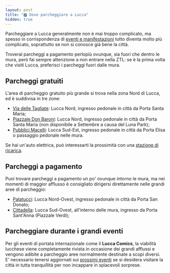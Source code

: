 ```yaml
---
layout: post
title: "🅿 Dove parcheggiare a Lucca"
hidden: true
---
```


Parcheggiare a Lucca generalmente non è mai troppo complicato, ma spesso in
corrispondenza di [eventi e manifestazioni](/eventi-lucca-2020) tutto diventa
molto più complicato, soprattutto se non si conosce già bene la città.

<!-- more -->

Troverai parcheggi a pagamento perlopiù ovunque, sia fuori che dentro le mura,
però fai sempre attenzione a non entrare nella ZTL: se è la prima volta che
visiti Lucca, preferisci i parcheggi fuori dalle mura.

## Parcheggi gratuiti

L'area di parcheggio gratuito più grande si trova nella zona Nord di Lucca, ed è suddivisa in tre zone:

* [Via delle Tagliate](https://goo.gl/maps/Q3844Y1qsLo9XRGs6): Lucca Nord,
  ingresso pedonale in città da Porta Santa Maria;
* [Piazzale Don Baroni](https://goo.gl/maps/h6csN9W6GynP2htk7): Lucca Nord,
  ingresso pedonale in città da Porta Santa Maria (non disponibile a Settembre a
  causa del Luna Park);
* [Pubblici Macelli](https://goo.gl/maps/dwDu72cHiGzhhoTD7): Lucca Sud-Est,
  ingresso pedonale in città da Porta Elisa o passaggio pedonale nelle mura.

Se hai un'auto elettrica, può interessarti la prossimità con una [stazione di
ricarica](https://goo.gl/maps/1zyLAiZWkKc2sLxn8).

## Parcheggi a pagamento

Puoi trovare parcheggi a pagamento un po' ovunque intorno le mura, ma nei
momenti di maggior afflusso è consigliato dirigersi direttamente nelle grandi
aree di parcheggio:

* [Palatucci](https://goo.gl/maps/YkxX1N4sm9bNnQtq6): Lucca Nord-Ovest, ingresso
  pedonale in città da Porta San Donato;
* [Cittadella](https://goo.gl/maps/sbyY4mjR7b4TSuJD6): Lucca Sud-Ovest,
  all'interno delle mura, ingresso da Porta Sant'Anna (Piazzale Verdi);

## Parcheggiare durante i grandi eventi

Per gli eventi di portata internazionale come il **Lucca Comics**, la viabilità
lucchese viene completamente rivista in occasione dei grandi afflussi e vengono
adibite a parcheggio aree normalmente destinate a scopi diversi. E' necessario
tenersi aggiornati sui [prossimi eventi](/eventi-lucca-2020) se si desidera
visitare la città in tutta tranquillità per non incappare in spiacevoli
sorprese.
